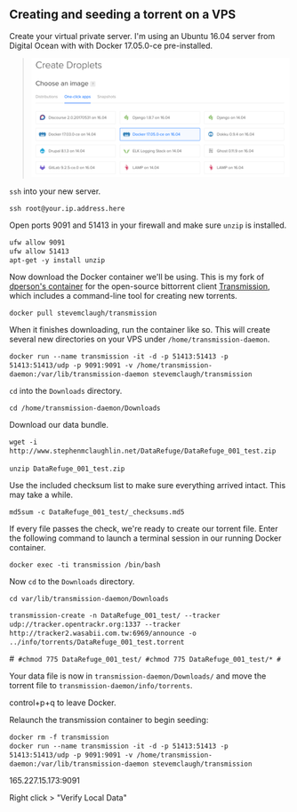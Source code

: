 ## Creating and seeding a torrent on a VPS


Create your virtual private server. I'm using an Ubuntu 16.04 server from Digital Ocean with with Docker 17.05.0-ce pre-installed.

> <img src="img/DigitalOcean.png" width="800" />


`ssh` into your new server.

```
ssh root@your.ip.address.here
```

Open ports 9091 and 51413 in your firewall and make sure `unzip` is installed.

```
ufw allow 9091
ufw allow 51413
apt-get -y install unzip
```

Now download the Docker container we'll be using. This is my fork of [dperson's container](https://github.com/dperson/transmission) for the open-source bittorrent client [Transmission](https://transmissionbt.com), which includes a command-line tool for creating new torrents.  

```
docker pull stevemclaugh/transmission
```

When it finishes downloading, run the container like so. This will create several new directories on your VPS under `/home/transmission-daemon`.

```
docker run --name transmission -it -d -p 51413:51413 -p 51413:51413/udp -p 9091:9091 -v /home/transmission-daemon:/var/lib/transmission-daemon stevemclaugh/transmission
```

`cd` into the `Downloads` directory.

```
cd /home/transmission-daemon/Downloads
```

Download our data bundle.

```
wget -i http://www.stephenmclaughlin.net/DataRefuge/DataRefuge_001_test.zip

unzip DataRefuge_001_test.zip
```


<!--
How to create the checksum and zip files we're using:

```
find DataRefuge_001_test/* -type f -exec md5sum {} \;  > DataRefuge_001_test/_checksums.md5

zip -r DataRefuge_001_test.zip DataRefuge_001_test/
```
-->


Use the included checksum list to make sure everything arrived intact. This may take a while.

```
md5sum -c DataRefuge_001_test/_checksums.md5
```

If every file passes the check, we're ready to create our torrent file. Enter the following command to launch a terminal session in our running Docker container.


```
docker exec -ti transmission /bin/bash
```

Now `cd` to the `Downloads` directory.

```
cd var/lib/transmission-daemon/Downloads
```


```
transmission-create -n DataRefuge_001_test/ --tracker udp://tracker.opentrackr.org:1337 --tracker http://tracker2.wasabii.com.tw:6969/announce -o ../info/torrents/DataRefuge_001_test.torrent
```


#```
#chmod 775 DataRefuge_001_test/
#chmod 775 DataRefuge_001_test/*
#```

Your data file is now in `transmission-daemon/Downloads/` and move the torrent file to `transmission-daemon/info/torrents`.


control+p+q to leave Docker.

Relaunch the transmission container to begin seeding:

```
docker rm -f transmission
docker run --name transmission -it -d -p 51413:51413 -p 51413:51413/udp -p 9091:9091 -v /home/transmission-daemon:/var/lib/transmission-daemon stevemclaugh/transmission
```


165.227.15.173:9091



Right click > "Verify Local Data"
